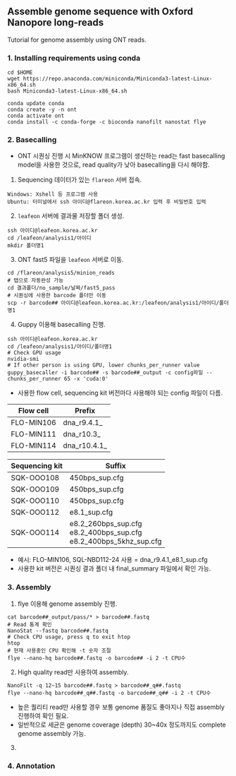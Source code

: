 ## Assemble genome sequence with Oxford Nanopore long-reads

Tutorial for genome assembly using ONT reads.

### 1. Installing requirements using conda

```
cd $HOME
wget https://repo.anaconda.com/miniconda/Miniconda3-latest-Linux-x86_64.sh
bash Miniconda3-latest-Linux-x86_64.sh

conda update conda
conda create -y -n ont
conda activate ont
conda install -c conda-forge -c bioconda nanofilt nanostat flye
```

### 2. Basecalling

* ONT 시퀀싱 진행 시 MinKNOW 프로그램이 생산하는 read는 fast basecalling model을 사용한 것으로, read quality가 낮아 basecalling을 다시 해야함.

1. Sequencing 데이터가 있는 `flareon` 서버 접속.
```
Windows: Xshell 등 프로그램 사용
Ubuntu: 터미널에서 ssh 아이디@flareon.korea.ac.kr 입력 후 비밀번호 입력
```

2. `leafeon` 서버에 결과물 저장할 폴더 생성.
```
ssh 아이디@leafeon.korea.ac.kr
cd /leafeon/analysis1/아이디
mkdir 폴더명1
```

3. ONT fast5 파일을 `leafeon` 서버로 이동.
```
cd /flareon/analysis5/minion_reads
# 탭으로 자동완성 가능
cd 결과폴더/no_sample/날짜/fast5_pass
# 시퀀싱에 사용한 barcode 폴더만 이동
scp -r barcode## 아이디@leafeon.korea.ac.kr:/leafeon/analysis1/아이디/폴더명1
```

4. Guppy 이용해 basecalling 진행.
```
ssh 아이디@leafeon.korea.ac.kr
cd /leafeon/analysis1/아이디/폴더명1
# Check GPU usage
nvidia-smi
# If other person is using GPU, lower chunks_per_runner value
guppy_basecaller -i barcode## -s barcode##_output -c config파일 --chunks_per_runner 65 -x 'cuda:0'
```
* 사용한 flow cell, sequencing kit 버전마다 사용해야 되는 config 파일이 다름.

Flow cell | Prefix
---- | ----
FLO-MIN106 | dna_r9.4.1_
FLO-MIN111 | dna_r10.3_
FLO-MIN114 | dna_r10.4.1_

Sequencing kit | Suffix
---- | ----
SQK-OOO108 | 450bps_sup.cfg
SQK-OOO109 | 450bps_sup.cfg
SQK-OOO110 | 450bps_sup.cfg
SQK-OOO112 | e8.1_sup.cfg
SQK-OOO114 | e8.2_260bps_sup.cfg<br>e8.2_400bps_sup.cfg<br>e8.2_400bps_5khz_sup.cfg

* 예시: FLO-MIN106, SQL-NBD112-24 사용 = dna_r9.4.1_e8.1_sup.cfg
* 사용한 kit 버전은 시퀀싱 결과 폴더 내 final_summary 파일에서 확인 가능.

### 3. Assembly
1. flye 이용해 genome assembly 진행.
```
cat barcode##_output/pass/* > barcode##.fastq
# Read 통계 확인
NanoStat --fastq barcode##.fastq
# Check CPU usage, press q to exit htop
htop
# 현재 사용중인 CPU 확인해 -t 숫자 조절
flye --nano-hq barcode##.fastq -o barcode## -i 2 -t CPU수
```

2. High quality read만 사용하여 assembly.
```
NanoFilt -q 12~15 barcode##.fastq > barcode##_q##.fastq
flye --nano-hq barcode##_q##.fastq -o barcode##_q## -i 2 -t CPU수
```

* 높은 퀄리티 read만 사용할 경우 보통 genome 품질도 좋아지나 직접 assembly 진행하여 확인 필요.
* 일반적으로 세균은 genome coverage (depth) 30~40x 정도까지도 complete genome assembly 가능.

3.


### 4. Annotation

